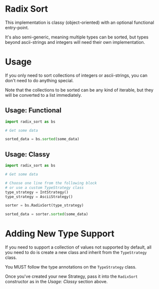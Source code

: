 # Radix Sort

This implementation is classy (object-oriented) with an optional functional entry-point.

It's also semi-generic, meaning multiple types can be sorted, but types beyond ascii-strings and integers will need their own implementation.

# Usage

If you only need to sort collections of integers or ascii-strings, you can don't need to do anything special.

Note that the collections to be sorted can be any kind of iterable, but they will be converted to a list immediately.

## Usage: Functional

```python
import radix_sort as bs

# Get some data

sorted_data = bs.sorted(some_data)
```

## Usage: Classy

```python
import radix_sort as bs

# Get some data

# Choose one line from the following block
# or use a custom TypeStrategy class
type_strategy = IntStrategy()
type_strategy = AsciiStrategy()

sorter = bs.RadixSort(type_strategy)

sorted_data = sorter.sorted(some_data)
```

# Adding New Type Support

If you need to support a collection of values not supported by default,
all you need to do is create a new class and inherit from the `TypeStrategy` class.

You MUST follow the type annotations on the `TypeStrategy` class.

Once you've created your new Strategy, pass it into the `RadixSort` constructor as in the _Usage: Classy_ section above.
